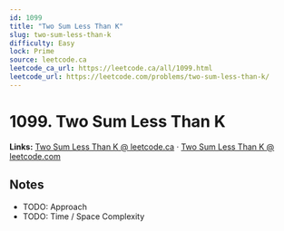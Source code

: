 ```yaml
--- 
id: 1099
title: "Two Sum Less Than K"
slug: two-sum-less-than-k
difficulty: Easy
lock: Prime
source: leetcode.ca
leetcode_ca_url: https://leetcode.ca/all/1099.html
leetcode_url: https://leetcode.com/problems/two-sum-less-than-k/
---
```


# 1099. Two Sum Less Than K

**Links:** [Two Sum Less Than K @ leetcode.ca](https://leetcode.ca/all/1099.html) · [Two Sum Less Than K @ leetcode.com](https://leetcode.com/problems/two-sum-less-than-k/)

## Notes
- TODO: Approach
- TODO: Time / Space Complexity
